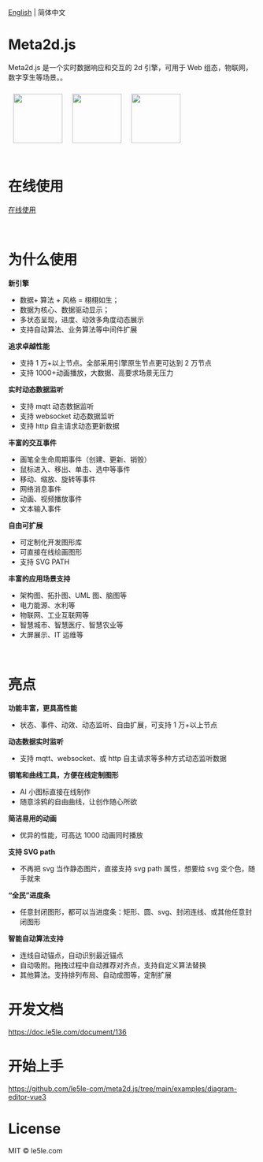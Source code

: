 [English](./README.md) | 简体中文

# Meta2d.js

Meta2d.js 是一个实时数据响应和交互的 2d 引擎，可用于 Web 组态，物联网，数字孪生等场景。。

<center style="display:flex;justify-content:">
<img style="height:100px;margin: 10px" src="https://cdn.nlark.com/yuque/0/2021/gif/12382170/1623210619545-5fca920c-bb57-4e52-9569-49dd0d9d331f.gif" >

<img style="height:100px;margin: 10px" src="https://2ds.le5le.com/image/topology/thumb_c90bffc8f01747ed.png" >

<img style="height:100px;margin: 10px" src="https://2ds.le5le.com/image/topology/thumb_815f7b82401a97e2.png"> 
</center>

<br>

# 在线使用

[在线使用](http://2ds.le5le.com)

<br>

# 为什么使用

**新引擎**

- 数据+ 算法 + 风格 = 栩栩如生；
- 数据为核心、数据驱动显示；
- 多状态呈现，进度、动效多角度动态展示
- 支持自动算法、业务算法等中间件扩展

**追求卓越性能**

- 支持 1 万+以上节点。全部采用引擎原生节点更可达到 2 万节点
- 支持 1000+动画播放，大数据、高要求场景无压力

**实时动态数据监听**

- 支持 mqtt 动态数据监听
- 支持 websocket 动态数据监听
- 支持 http 自主请求动态更新数据

**丰富的交互事件**

- 画笔全生命周期事件（创建、更新、销毁）
- 鼠标进入、移出、单击、选中等事件
- 移动、缩放、旋转等事件
- 网络消息事件
- 动画、视频播放事件
- 文本输入事件

**自由可扩展**

- 可定制化开发图形库
- 可直接在线绘画图形
- 支持 SVG PATH

**丰富的应用场景支持**

- 架构图、拓扑图、UML 图、脑图等
- 电力能源、水利等
- 物联网、工业互联网等
- 智慧城市、智慧医疗、智慧农业等
- 大屏展示、IT 运维等

<br>

# 亮点

**功能丰富，更具高性能**

- 状态、事件、动效、动态监听、自由扩展，可支持 1 万+以上节点

**动态数据实时监听**

- 支持 mqtt、websocket、或 http 自主请求等多种方式动态监听数据

**钢笔和曲线工具，方便在线定制图形**

- AI 小图标直接在线制作
- 随意涂鸦的自由曲线，让创作随心所欲

**简洁易用的动画**

- 优异的性能，可高达 1000 动画同时播放

**支持 SVG path**

- 不再把 svg 当作静态图片，直接支持 svg path 属性，想要给 svg 变个色，随手就来

**“全民”进度条**

- 任意封闭图形，都可以当进度条：矩形、圆、svg、封闭连线、或其他任意封闭图形

**智能自动算法支持**

- 连线自动锚点，自动识别最近锚点
- 自动吸附。拖拽过程中自动推荐对齐点，支持自定义算法替换
- 其他算法。支持排列布局、自动成图等，定制扩展

# 开发文档

https://doc.le5le.com/document/136

# 开始上手

https://github.com/le5le-com/meta2d.js/tree/main/examples/diagram-editor-vue3

# License

MIT © le5le.com
